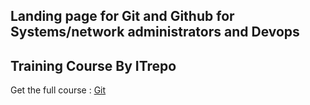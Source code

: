 ## Landing page for Git and Github for Systems/network administrators and Devops
## Training Course By ITrepo
Get the full course :  [Git](https://www.udemy.com/course/git-and-github-for-systems-network-administrators-and-devops/?referralCode=C3E64E07AB3E9E4EA0B7)

